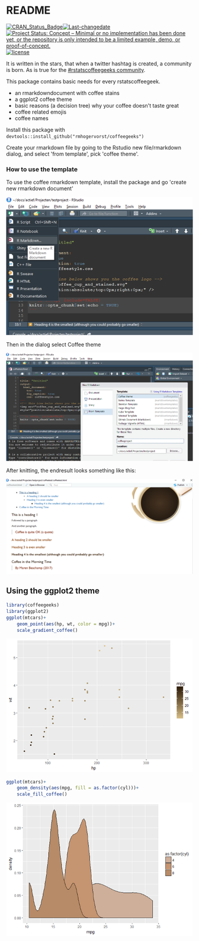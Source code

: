 README
================

<!-- badges -->
[![CRAN\_Status\_Badge](http://www.r-pkg.org/badges/version/coffeegeeks)](https://cran.r-project.org/package=coffeegeeks)[![Last-changedate](https://img.shields.io/badge/last%20change-2017--09--13-yellowgreen.svg)](/commits/master) [![Project Status: Concept – Minimal or no implementation has been done yet, or the repository is only intended to be a limited example, demo, or proof-of-concept.](http://www.repostatus.org/badges/latest/concept.svg)](http://www.repostatus.org/#concept) [![license](https://img.shields.io/github/license/mashape/apistatus.svg)](http://choosealicense.com/licenses/mit/)

It is written in the stars, that when a twitter hashtag is created, a community is born. As is true for the [\#rstatscoffeegeeks community](https://twitter.com/search?q=%23rstatscoffeegeeks).

This package contains basic needs for every rstatscoffeegeek.

-   an rmarkdowndocument with coffee stains
-   a ggplot2 coffee theme
-   basic reasons (a decision tree) why your coffee doesn't taste great
-   coffee related emojis
-   coffee names

Install this package with `devtools::install_github("rmhogervorst/coffeegeeks")`

Create your rmarkdown file by going to the Rstudio new file/rmarkdown dialog, and select 'from template', pick 'coffee theme'.

### How to use the template

To use the coffee rmarkdown template, install the package and go 'create new rmarkdown document'

![open new rmarkdown document](images/screenshot1.png)

Then in the dialog select Coffee theme

![selecting coffee theme](images/screenshot2.png)

After knitting, the endresult looks something like this:

![endresult of knitting in theme](images/screenshot4.PNG)

Using the ggplot2 theme
-----------------------

``` r
library(coffeegeeks)
library(ggplot2)
ggplot(mtcars)+
    geom_point(aes(hp, wt, color = mpg))+
    scale_gradient_coffee()
```

![](README_files/figure-markdown_github-ascii_identifiers/coffeetheme-1.png)

``` r
ggplot(mtcars)+
    geom_density(aes(mpg, fill = as.factor(cyl)))+
    scale_fill_coffee()
```

![](README_files/figure-markdown_github-ascii_identifiers/coffeetheme-2.png)
